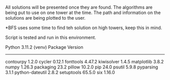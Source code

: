 All solutions will be presented once they are found.
The algorithms are being put to use on one tower at the time. The path and information on the solutions are being plotted to the user.

*BFS uses some time to find teh solution on high towers, keep this in mind.

Script is tested and run in this environment.

Python 3.11.2
(venv)
Package         Version
--------------- -------
contourpy       1.2.0
cycler          0.12.1
fonttools       4.47.2
kiwisolver      1.4.5
matplotlib      3.8.2
numpy           1.26.3
packaging       23.2
pillow          10.2.0
pip             24.0
psutil          5.9.8
pyparsing       3.1.1
python-dateutil 2.8.2
setuptools      65.5.0
six             1.16.0